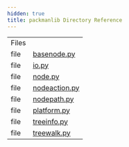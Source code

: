 ```yaml
---
hidden: true
title: packmanlib Directory Reference
---
```


|        |                                                        |
|--------|--------------------------------------------------------|
| Files  |                                                        |
| file   | <a href="basenode_8py.md">basenode.py</a>     |
| file   | <a href="io_8py.md">io.py</a>                 |
| file   | <a href="node_8py.md">node.py</a>             |
| file   | <a href="nodeaction_8py.md">nodeaction.py</a> |
| file   | <a href="nodepath_8py.md">nodepath.py</a>     |
| file   | <a href="platform_8py.md">platform.py</a>     |
| file   | <a href="treeinfo_8py.md">treeinfo.py</a>     |
| file   | <a href="treewalk_8py.md">treewalk.py</a>     |
